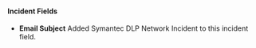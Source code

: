 
#### Incident Fields
- **Email Subject**
Added Symantec DLP Network Incident to this incident field.